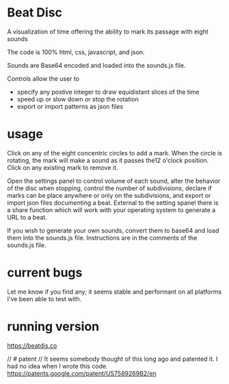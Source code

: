# Beat Disc
A visualization of time offering the ability to mark its passage with eight sounds

The code is 100% html, css, javascript, and json.

Sounds are Base64 encoded and loaded into the sounds.js file.

Controls allow the user to 
* specify any postive integer to draw equidistant slices of the time
* speed up or slow down or stop the rotation
* export or import patterns as json files

# usage
Click on any of the eight concentric circles to add a mark. When the circle is rotating, the mark will make a sound as it passes the12 o'clock position.
Click on any existing mark to remove it.

Open the settings panel to control volume of each sound, alter the behavior of the disc when stopping, control the number of subdivisions, declare if marks can be place anywhere or only on the subdivisions, and export or import json files documenting a beat. External to the setting spanel there is a share function which will work with your operating system to generate a URL to a beat. 

If you wish to generate your own sounds, convert them to base64 and load them into the sounds.js file. Instructions are in the comments of the sounds.js file.

# current bugs
Let me know if you find any; it seems stable and performant on all platforms I've been able to test with.

# running version
<a href="https://beatdis.co">https://beatdis.co</a>

// # patent
// It seems somebody thought of this long ago and patented it. I had no idea when I wrote this code. https://patents.google.com/patent/US7589269B2/en
